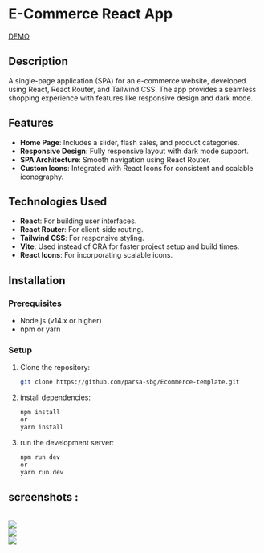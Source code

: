 # E-Commerce React App

[DEMO](https://ecommerce-template.liara.run)

## Description

A single-page application (SPA) for an e-commerce website, developed using React, React Router, and Tailwind CSS. The app provides a seamless shopping experience with features like responsive design and dark mode.

## Features

- **Home Page**: Includes a slider, flash sales, and product categories.
- **Responsive Design**: Fully responsive layout with dark mode support.
- **SPA Architecture**: Smooth navigation using React Router.
- **Custom Icons**: Integrated with React Icons for consistent and scalable iconography.

## Technologies Used

- **React**: For building user interfaces.
- **React Router**: For client-side routing.
- **Tailwind CSS**: For responsive styling.
- **Vite**: Used instead of CRA for faster project setup and build times.
- **React Icons**: For incorporating scalable icons.

## Installation

### Prerequisites

- Node.js (v14.x or higher)
- npm or yarn

### Setup

1. Clone the repository:
   ```bash
   git clone https://github.com/parsa-sbg/Ecommerce-template.git

2. install dependencies:
    ```bash
    npm install
    or
    yarn install

3. run the development server:
    ```bash
    npm run dev
    or
    yarn run dev
## screenshots :

<br/>

<img src="./public/screenshots/Screenshot1.png" />

<br/>

<img src="./public/screenshots/Screenshot2.png" />

<br/>

<img src="./public/screenshots/Screenshot3.png"/>
